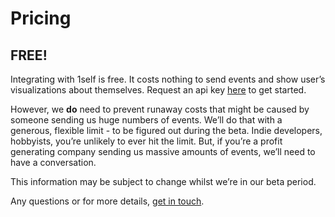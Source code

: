 # Pricing

## FREE!

Integrating with 1self is free. It costs nothing to send events and show user’s visualizations about themselves. Request an api key [here](/api) to get started.

However, we **do** need to prevent runaway costs that might be caused by someone sending us huge numbers of events. We’ll do that with a generous, flexible limit - to be figured out during the beta. Indie developers, hobbyists, you’re unlikely to ever hit the limit. But, if you’re a profit generating company sending us massive amounts of events, we’ll need to have a conversation.

This information may be subject to change whilst we’re in our beta period.

Any questions or for more details, [get in touch](mailto:team@1self.co).


